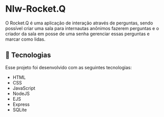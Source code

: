 # Nlw-Rocket.Q
O Rocket.Q é uma aplicação de interação através de perguntas, sendo possível criar uma sala para internautas anônimos fazerem perguntas e o criador da sala em posse de uma senha gerenciar essas perguntas e marcar como lidas.


## 🚀 Tecnologias
Esse projeto foi desenvolvido com as seguintes tecnologias:

+ HTML
+ CSS
+ JavaScript
+ NodeJS
+ EJS
+ Express
+ SQLite
